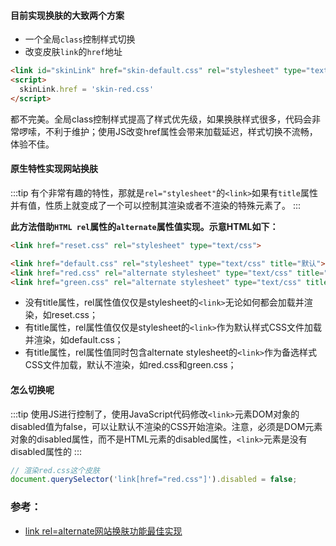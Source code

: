 #### 目前实现换肤的大致两个方案

- 一个全局`class`控制样式切换
- 改变皮肤`link`的`href`地址

```HTML
<link id="skinLink" href="skin-default.css" rel="stylesheet" type="text/css">
<script>
  skinLink.href = 'skin-red.css'
</script>
```

都不完美。全局class控制样式提高了样式优先级，如果换肤样式很多，代码会非常啰嗦，不利于维护；使用JS改变href属性会带来加载延迟，样式切换不流畅，体验不佳。


#### 原生特性实现网站换肤

:::tip
有个非常有趣的特性，那就是`rel="stylesheet"`的`<link>`如果有`title`属性并有值，性质上就变成了一个可以控制其渲染或者不渲染的特殊元素了。
:::

**此方法借助`HTML rel`属性的`alternate`属性值实现。示意HTML如下：**

```HTML
<link href="reset.css" rel="stylesheet" type="text/css">

<link href="default.css" rel="stylesheet" type="text/css" title="默认">
<link href="red.css" rel="alternate stylesheet" type="text/css" title="红色">
<link href="green.css" rel="alternate stylesheet" type="text/css" title="绿色">
```

- 没有title属性，rel属性值仅仅是stylesheet的`<link>`无论如何都会加载并渲染，如reset.css；
- 有title属性，rel属性值仅仅是stylesheet的`<link>`作为默认样式CSS文件加载并渲染，如default.css；
- 有title属性，rel属性值同时包含alternate stylesheet的`<link>`作为备选样式CSS文件加载，默认不渲染，如red.css和green.css；

#### 怎么切换呢

:::tip
使用JS进行控制了，使用JavaScript代码修改`<link>`元素DOM对象的disabled值为false，可以让默认不渲染的CSS开始渲染。注意，必须是DOM元素对象的disabled属性，而不是HTML元素的disabled属性，`<link>`元素是没有disabled属性的
:::

```javascript
// 渲染red.css这个皮肤
document.querySelector('link[href="red.css"]').disabled = false;
```

### 参考：

- [link rel=alternate网站换肤功能最佳实现](https://www.zhangxinxu.com/wordpress/2019/02/link-rel-alternate-website-skin/)
